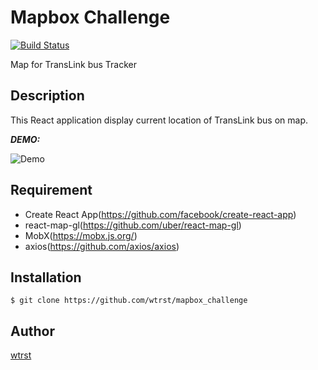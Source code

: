 # Mapbox Challenge
[![Build Status](https://travis-ci.org/wtrst/mapbox_challenge.png?branch=master)](https://travis-ci.org/wtrst/mapbox_challenge)

Map for TransLink bus Tracker

## Description

This React application display current location of TransLink bus on map. 

***DEMO:***

![Demo](https://github.com/wtrst/mapbox_challenge/screenshot.png)

## Requirement

- Create React App(https://github.com/facebook/create-react-app)
- react-map-gl(https://github.com/uber/react-map-gl)
- MobX(https://mobx.js.org/)
- axios(https://github.com/axios/axios)


## Installation

    $ git clone https://github.com/wtrst/mapbox_challenge

## Author

[wtrst](https://github.com/wtrst)